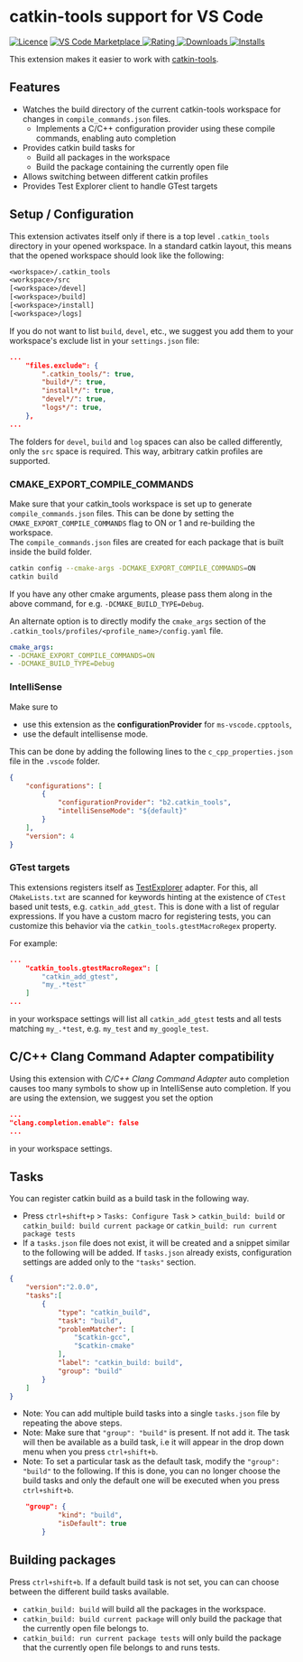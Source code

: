 # catkin-tools support for VS Code

[![Licence](https://img.shields.io/github/license/betwo/vscode-catkin-tools.svg)](https://github.com/betwo/vscode-catkin-tools)
[![VS Code Marketplace](https://vsmarketplacebadge.apphb.com/version-short/betwo.b2-catkin-tools.svg) ![Rating](https://vsmarketplacebadge.apphb.com/rating-short/betwo.b2-catkin-tools.svg) ![Downloads](https://vsmarketplacebadge.apphb.com/downloads-short/betwo.b2-catkin-tools.svg) ![Installs](https://vsmarketplacebadge.apphb.com/installs-short/betwo.b2-catkin-tools.svg)](https://marketplace.visualstudio.com/items?itemName=betwo.b2-catkin-tools)

This extension makes it easier to work with [catkin-tools](https://github.com/catkin/catkin_tools).

## Features

* Watches the build directory of the current catkin-tools workspace for changes in `compile_commands.json` files.
  * Implements a C/C++ configuration provider using these compile commands, enabling auto completion
* Provides catkin build tasks for
  * Build all packages in the workspace
  * Build the package containing the currently open file
* Allows switching between different catkin profiles
* Provides Test Explorer client to handle GTest targets

## Setup / Configuration

This extension activates itself only if there is a top level `.catkin_tools` directory in your opened workspace.
In a standard catkin layout, this means that the opened workspace should look like the following:

```txt
<workspace>/.catkin_tools
<workspace>/src
[<workspace>/devel]
[<workspace>/build]
[<workspace>/install]
[<workspace>/logs]
```

If you do not want to list `build`, `devel`, etc., we suggest you add them to
your workspace's exclude list in your `settings.json` file:

```json
...
    "files.exclude": {
        ".catkin_tools/": true,
        "build*/": true,
        "install*/": true,
        "devel*/": true,
        "logs*/": true,
    },
...
```

The folders for `devel`, `build` and `log` spaces can also be called differently, only the `src` space is required.
This way, arbitrary catkin profiles are supported.

### CMAKE_EXPORT_COMPILE_COMMANDS
Make sure that your catkin_tools workspace is set up to generate `compile_commands.json` files.
This can be done by setting the `CMAKE_EXPORT_COMPILE_COMMANDS` flag to ON or 1 and re-building the workspace.  
The `compile_commands.json` files are created for each package that is built inside the build folder.
```sh
catkin config --cmake-args -DCMAKE_EXPORT_COMPILE_COMMANDS=ON
catkin build
```

If you have any other cmake arguments, please pass them along in the above command, for e.g. `-DCMAKE_BUILD_TYPE=Debug`.

An alternate option is to directly modify the `cmake_args` section of the `.catkin_tools/profiles/<profile_name>/config.yaml` file.

```yaml
cmake_args:
- -DCMAKE_EXPORT_COMPILE_COMMANDS=ON
- -DCMAKE_BUILD_TYPE=Debug
```

### IntelliSense
Make sure to

* use this extension as the __configurationProvider__ for `ms-vscode.cpptools`,
* use the default intellisense mode.

This can be done by adding the following lines to the `c_cpp_properties.json` file in the `.vscode` folder.
```json
{
    "configurations": [
        {
            "configurationProvider": "b2.catkin_tools",
            "intelliSenseMode": "${default}"
        }
    ],
    "version": 4
}
```

### GTest targets

This extensions registers itself as [TestExplorer](https://marketplace.visualstudio.com/items?itemName=hbenl.vscode-test-explorer) adapter.
For this, all `CMakeLists.txt` are scanned for keywords hinting at the existence of `CTest` based unit tests, e.g. `catkin_add_gtest`.
This is done with a list of regular expressions.
If you have a custom macro for registering tests, you can customize this behavior via the `catkin_tools.gtestMacroRegex` property.

For example:

```json
...
    "catkin_tools.gtestMacroRegex": [
        "catkin_add_gtest",
        "my_.*test"
    ]
...
```

in your workspace settings will list all `catkin_add_gtest` tests and all tests matching `my_.*test`, e.g. `my_test` and `my_google_test`.

## C/C++ Clang Command Adapter compatibility

Using this extension with _C/C++ Clang Command Adapter_ auto completion causes too many symbols to show up in IntelliSense auto completion.
If you are using the extension, we suggest you set the option

```json
...
"clang.completion.enable": false
...
```

in your workspace settings.

## Tasks

You can register catkin build as a build task in the following way.  
- Press `ctrl+shift+p` > `Tasks: Configure Task` > `catkin_build: build` or `catkin_build: build current package` or `catkin_build: run current package tests`  
- If a `tasks.json` file does not exist, it will be created and a snippet similar to the following will be added. If `tasks.json` already exists, configuration settings are added only to the `"tasks"` section.

```json
{
	"version":"2.0.0",
	"tasks":[
		{
			"type": "catkin_build",
			"task": "build",
			"problemMatcher": [
				"$catkin-gcc",
				"$catkin-cmake"
			],
			"label": "catkin_build: build",
			"group": "build"
		}
	]
}
```
- Note: You can add multiple build tasks into a single `tasks.json` file by repeating the above steps.  
- Note: Make sure that `"group": "build"` is present. If not add it. The task will then be available as a build task, i.e it will appear in the drop down menu when you press `ctrl+shift+b`.  
- Note: To set a particular task as the default task, modify the `"group": "build"` to the following. If this is done, you can no longer choose the build tasks and only the default one will be executed when you press `ctrl+shift+b`.  
```json
	"group": {
           	"kind": "build",
           	"isDefault": true
       	}
```

## Building packages

Press `ctrl+shift+b`. If a default build task is not set, you can can choose between the different build tasks available.  
- `catkin_build: build` will build all the packages in the workspace.  
- `catkin_build: build current package` will only build the package that the currently open file belongs to.  
- `catkin_build: run current package tests` will only build the package that the currently open file belongs to and runs tests.  
